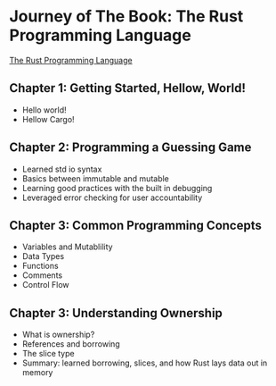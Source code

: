 # Journey of The Book: The Rust Programming Language

[The Rust Programming Language](https://doc.rust-lang.org/book/)

## Chapter 1: Getting Started, Hellow, World!

* Hello world!
* Hellow Cargo!

## Chapter 2: Programming a Guessing Game

* Learned std io syntax
* Basics between immutable and mutable
* Learning good practices with the built in debugging
* Leveraged error checking for user accountability 

## Chapter 3: Common Programming Concepts

* Variables and Mutablility
* Data Types
* Functions
* Comments
* Control Flow

## Chapter 3: Understanding Ownership

* What is ownership?
* References and borrowing
* The slice type
* Summary: learned borrowing, slices, and how Rust lays data out in memory
